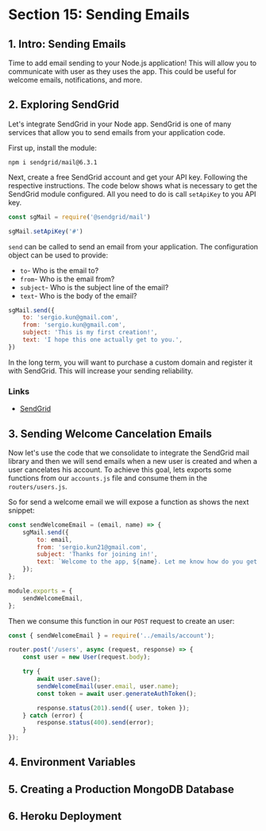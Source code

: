 # Section 15: Sending Emails

## 1. Intro: Sending Emails
Time to add email sending to your Node.js application! This will allow you to communicate with user as they uses the app. This could be useful for welcome emails, notifications, and more.

## 2. Exploring SendGrid
Let's integrate SendGrid in your Node app. SendGrid is one of many services that allow you to send emails from your application code.

First up, install the module:

```
npm i sendgrid/mail@6.3.1
```

Next, create a free SendGrid account and get your API key. Following the respective instructions. The code below shows what is necessary to get the SendGrid module configured. All you need to do is call `setApiKey` to you API key.

```js
const sgMail = require('@sendgrid/mail')

sgMail.setApiKey('#')
```

`send` can be called to send an email from your application. The configuration object can be used to provide:

+ `to`- Who is the email to?
+ `from`- Who is the email from?
+ `subject`- Who is the subject line of the email?
+ `text`- Who is the body of the email?

```js
sgMail.send({
    to: 'sergio.kun@gmail.com',
    from: 'sergio.kun@gmail.com',
    subject: 'This is my first creation!',
    text: 'I hope this one actually get to you.',
})
```

In the long term, you will want to purchase a custom domain and register it with SendGrid. This will increase your sending reliability.

### Links
+ [SendGrid](https://sendgrid.com/)


## 3. Sending Welcome Cancelation Emails
Now let's use the code that we consolidate to integrate the SendGrid mail library and then we will send emails when a new user is created and when a user cancelates his account. To achieve this goal, lets exports some functions from our `accounts.js` file and consume them in the `routers/users.js`.

So for send a welcome email we will expose a function as shows the next snippet:

```js
const sendWelcomeEmail = (email, name) => {
    sgMail.send({
        to: email,
        from: 'sergio.kun21@gmail.com',
        subject: 'Thanks for joining in!',
        text: `Welcome to the app, ${name}. Let me know how do you get along with the app`
    });
};

module.exports = {
    sendWelcomeEmail,
};
```
Then we consume this function in our `POST` request to create an user:

```js
const { sendWelcomeEmail } = require('../emails/account');

router.post('/users', async (request, response) => {
    const user = new User(request.body);

    try {
        await user.save();
        sendWelcomeEmail(user.email, user.name);
        const token = await user.generateAuthToken();

        response.status(201).send({ user, token });
    } catch (error) {
        response.status(400).send(error);
    }
});
```

## 4. Environment Variables
## 5. Creating a Production MongoDB Database
## 6. Heroku Deployment
